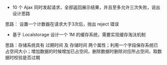 - 10 个 Ajax 同时发起请求，全部返回展示结果，并且至多允许三次失败，说出设计思路

思路： 设置一个计数器在请求大于3次后，抛出 reject 错误

- 基于 Localstorage 设计一个 1M 的缓存系统，需要实现缓存淘汰机制

思路：存储系统具有 过期时间 及 存储时间 两个属性；利用一个字段保存系统已占空间大小；增加数据的时候增加已占空间，删除数据时删除对应所占空间，取数据时校验是否过期